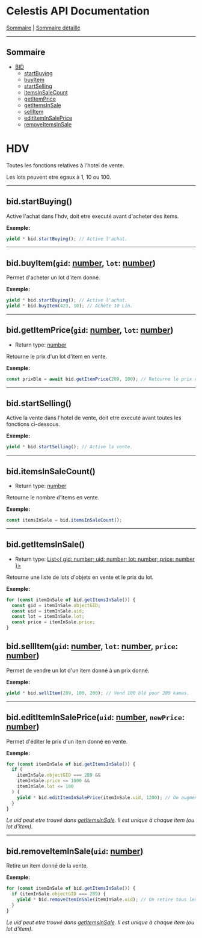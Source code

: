 # Celestis API Documentation

[Sommaire](README.md) | [Sommaire détaillé](singlepage.md)

<hr>

## Sommaire

- [BID](#bid)
  - [startBuying](#bidstartbuying)
  - [buyItem](#hdv-buy-item)
  - [startSelling](#bidstartselling)
  - [itemsInSaleCount](#biditemsInSaleCount)
  - [getItemPrice](#hdv-get-item-price)
  - [getItemsInSale](#bidgetitemsinsale)
  - [sellItem](#hdv-sell-item)
  - [editItemInSalePrice](#hdv-edit-item-in-sale-price)
  - [removeItemsInSale](#hdv-remove-item-in-sale)

# HDV

Toutes les fonctions relatives à l'hotel de vente.

Les lots peuvent etre egaux à 1, 10 ou 100.

<hr>

## bid.startBuying()

Active l'achat dans l'hdv, doit etre executé avant d'acheter des items.

**Exemple:**

```js
yield * bid.startBuying(); // Active l'achat.
```

<hr>

<h2 id="hdv-buy-item">
  bid.buyItem(<code>gid</code>: <a href="https://developer.mozilla.org/fr-Fr/docs/Web/JavaScript/Data_structures#Number_type">number</a>, <code>lot</code>: <a href="https://developer.mozilla.org/fr-Fr/docs/Web/JavaScript/Data_structures#Number_type">number</a>)
</h2>

Permet d'acheter un lot d'item donné.

**Exemple:**

```js
yield * bid.startBuying(); // Active l'achat.
yield * bid.buyItem(423, 10); // Achète 10 Lin.
```

<hr>

<h2 id="hdv-get-item-price">
  bid.getItemPrice(<code>gid</code>: <a href="https://developer.mozilla.org/fr-Fr/docs/Web/JavaScript/Data_structures#Number_type">number</a>, <code>lot</code>: <a href="https://developer.mozilla.org/fr-Fr/docs/Web/JavaScript/Data_structures#Number_type">number</a>)
</h2>

- Return type: <a href="https://developer.mozilla.org/fr-Fr/docs/Web/JavaScript/Data_structures#Number_type">number</a>

Retourne le prix d'un lot d'item en vente.

**Exemple:**

```js
const prixBle = await bid.getItemPrice(289, 100); // Retourne le prix du lot de 100 blé.
```

<hr>

## bid.startSelling()

Active la vente dans l'hotel de vente, doit etre executé avant toutes les fonctions ci-dessous.

**Exemple:**

```js
yield * bid.startSelling(); // Active la vente.
```

<hr>

## bid.itemsInSaleCount()

- Return type: <a href="https://developer.mozilla.org/fr-Fr/docs/Web/JavaScript/Data_structures#Number_type">number</a>

Retourne le nombre d'items en vente.

**Exemple:**

```js
const itemsInSale = bid.itemsInSaleCount();
```

<hr>

## bid.getItemsInSale()

- Return type: <a href="http://flaviocorpa.com/linq.ts/docs/classes/list/index.html">List<{ gid: number; uid: number; lot: number; price: number }></a>

Retourne une liste de lots d'objets en vente et le prix du lot.

**Exemple:**

```js
for (const itemInSale of bid.getItemsInSale()) {
  const gid = itemInSale.objectGID;
  const uid = itemInSale.uid;
  const lot = itemInSale.lot;
  const price = itemInSale.price;
}
```

<h2 id="hdv-sell-item">
  bid.sellItem(<code>gid</code>: <a href="https://developer.mozilla.org/fr-Fr/docs/Web/JavaScript/Data_structures#Number_type">number</a>, <code>lot</code>: <a href="https://developer.mozilla.org/fr-Fr/docs/Web/JavaScript/Data_structures#Number_type">number</a>, <code>price</code>: <a href="https://developer.mozilla.org/fr-Fr/docs/Web/JavaScript/Data_structures#Number_type">number</a>)
</h2>

Permet de vendre un lot d'un item donné à un prix donné.

**Exemple:**

```js
yield * bid.sellItem(289, 100, 200); // Vend 100 blé pour 200 kamas.
```

<hr>

<h2 id="hdv-edit-item-in-sale-price">
  bid.editItemInSalePrice(<code>uid</code>: <a href="https://developer.mozilla.org/fr-Fr/docs/Web/JavaScript/Data_structures#Number_type">number</a>, <code>newPrice</code>: <a href="https://developer.mozilla.org/fr-Fr/docs/Web/JavaScript/Data_structures#Number_type">number</a>)
</h2>

Permet d'éditer le prix d'un item donné en vente.

**Exemple:**

```js
for (const itemInSale of bid.getItemsInSale()) {
  if (
    itemInSale.objectGID === 289 &&
    itemInSale.price <= 1000 &&
    itemInSale.lot <= 100
  ) {
    yield * bid.editItemInSalePrice(itemInSale.uid, 1200); // On augmente le prix des lots de 100 blé.
  }
}
```

_Le uid peut etre trouvé dans [getItemsInSale](#bidgetitemsinsale). Il est unique à chaque item (ou lot d'item)._

<hr>

<h2 id="hdv-remove-item-in-sale">
  bid.removeItemInSale(<code>uid</code>: <a href="https://developer.mozilla.org/fr-Fr/docs/Web/JavaScript/Data_structures#Number_type">number</a>)
</h2>

Retire un item donné de la vente.

**Exemple:**

```js
for (const itemInSale of bid.getItemsInSale()) {
  if (itemInSale.objectGID === 289) {
    yield * bid.removeItemInSale(itemInSale.uid); // On retire tous les lots de blé de la vente.
  }
}
```

_Le uid peut etre trouvé dans [getItemsInSale](#bidgetitemsinsale). Il est unique à chaque item (ou lot d'item)._
